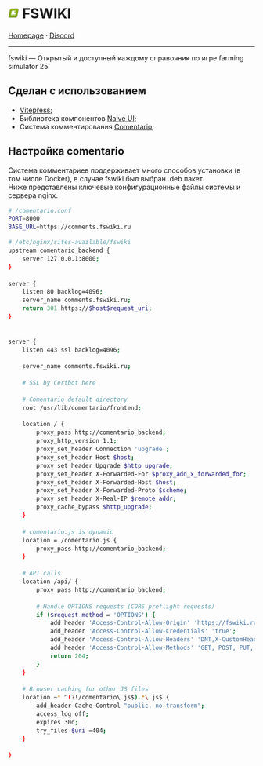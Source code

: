

# <img src="wiki/public/android-chrome-192x192.png" width="22" style="margin:auto;"/> FSWIKI

[Homepage](https://fswiki.ru) · [Discord]()

---

fswiki — Открытый и доступный каждому справочник по игре farming simulator 25.  

## Сделан с использованием
- [Vitepress](https://github.com/vuejs/vitepress);
- Библиотека компонентов [Naive UI](https://www.naiveui.com);
- Система комментирования [Comentario](https://gitlab.com/comentario/comentario);

## Настройка comentario
Система комментариев поддерживает много способов установки (в том числе Docker), в случае fswiki был выбран .deb пакет.  
Ниже представлены ключевые конфигурационные файлы системы и сервера nginx.
```bash
# /comentario.conf
PORT=8000
BASE_URL=https://comments.fswiki.ru
```
```bash
# /etc/nginx/sites-available/fswiki
upstream comentario_backend {
	server 127.0.0.1:8000;
}

server {
	listen 80 backlog=4096;
	server_name comments.fswiki.ru;
	return 301 https://$host$request_uri;
}


server {
    listen 443 ssl backlog=4096;

    server_name comments.fswiki.ru;

	# SSL by Certbot here

	# Comentario default directory
	root /usr/lib/comentario/frontend;

	location / {
		proxy_pass http://comentario_backend;
		proxy_http_version 1.1;
		proxy_set_header Connection 'upgrade';
		proxy_set_header Host $host;
		proxy_set_header Upgrade $http_upgrade;
		proxy_set_header X-Forwarded-For $proxy_add_x_forwarded_for;
		proxy_set_header X-Forwarded-Host $host;
		proxy_set_header X-Forwarded-Proto $scheme;
		proxy_set_header X-Real-IP $remote_addr;
		proxy_cache_bypass $http_upgrade;
	}

	# comentario.js is dynamic
	location = /comentario.js {
		proxy_pass http://comentario_backend;
	}

	# API calls
	location /api/ {
		proxy_pass http://comentario_backend;

		# Handle OPTIONS requests (CORS preflight requests)
		if ($request_method = 'OPTIONS') {
			add_header 'Access-Control-Allow-Origin' 'https://fswiki.ru';
			add_header 'Access-Control-Allow-Credentials' 'true';
			add_header 'Access-Control-Allow-Headers' 'DNT,X-CustomHeader,Keep-Alive,User-Agent,X-Requested-With,If-Modified-Since,Cache-Control,Content-Type,x-user-session';
			add_header 'Access-Control-Allow-Methods' 'GET, POST, PUT, DELETE, OPTIONS';
			return 204;
		}
	}

	# Browser caching for other JS files
	location ~* ^(?!/comentario\.js$).*\.js$ {
		add_header Cache-Control "public, no-transform";
		access_log off;
		expires 30d;
		try_files $uri =404;
	}

}
```